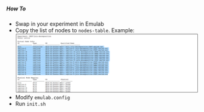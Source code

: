##### How To

- Swap in your experiment in Emulab
- Copy the list of nodes to `nodes-table`. Example:
![Emulab list of nodes example](emulab-list-of-nodes.png)
- Modify `emulab.config`
- Run `init.sh`
